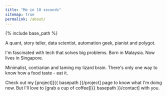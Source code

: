 ```yaml
---
title: "Me in 10 seconds"
sitemap: true
permalink: /about/
---
```

{% include base_path %}

A quant, story teller, data scientist, automation geek, pianist and polygot. 

I'm fascinated with tech that solves big problems. 
Born in Malaysia. Now lives in Singapore.

Minimalist, contrarian and taming my lizard brain. There's only one way to know how a food taste - eat it. 

Check out my [project][{{ basepath }}/project] page to know what I'm doing now. But I'll love to [grab a cup of coffee][{{ basepath }}/contact] with you.
